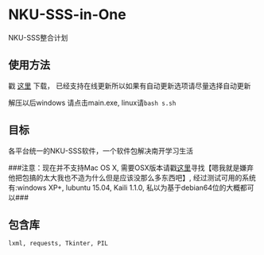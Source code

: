 # NKU-SSS-in-One
NKU-SSS整合计划

## 使用方法 ##
戳 [这里](https://nodeload.github.com/NKUCodingCat/NKU-SSS-in-One/legacy.zip/master) 下载， 已经支持在线更新所以如果有自动更新选项请尽量选择自动更新

解压以后windows 请点击main.exe, linux请`bash s.sh`

## 目标 ##
各平台统一的NKU-SSS软件，一个软件包解决南开学习生活

###注意：现在并不支持Mac OS X, 需要OSX版本请戳[这里](https://github.com/Neon4o4/NKU-SSS-in-One)寻找【嗯我就是嫌弃他把包搞的太大我也不造为什么但是应该没那么多东西吧】, 经过测试可用的系统有:windows XP+, lubuntu 15.04, Kaili 1.1.0, 私以为基于debian64位的大概都可以###

## 包含库 ##
`lxml, requests, Tkinter, PIL`



